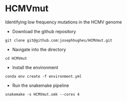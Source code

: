 # HCMVmut
Identifying low frequency mutations in the HCMV genome


 - Download the github repository
```
git clone git@github.com:josephhughes/HCMVmut.git
```

 - Navigate into the directory
```
cd HCMVmut
```


 - Install the environment
```
conda env create -f environment.yml
```

 - Run the snakemake pipeline
```
snakemake -s HCMVmut.smk --cores 4
```
